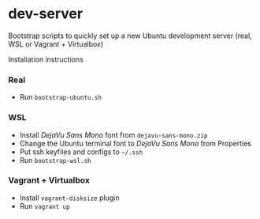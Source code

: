 # dev-server

Bootstrap scripts to quickly set up a new Ubuntu development server (real, WSL or Vagrant + Virtualbox)

Installation instructions

### Real

- Run `bootstrap-ubuntu.sh`

### WSL

- Install _DejaVu Sans Mono_ font from `dejavu-sans-mono.zip`
- Change the Ubuntu terminal font to _DejaVu Sans Mono_ from Properties
- Put ssh keyfiles and configs to `~/.ssh`
- Run `bootstrap-wsl.sh`

### Vagrant + Virtualbox

- Install `vagrant-disksize` plugin
- Run `vagrant up`
